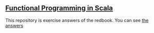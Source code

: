 [Functional Programming in Scala](https://www.manning.com/books/functional-programming-in-scala)
---

This repository is exercise answers of the redbook. You can see [the answers](https://github.com/fpinscala/fpinscala/)
